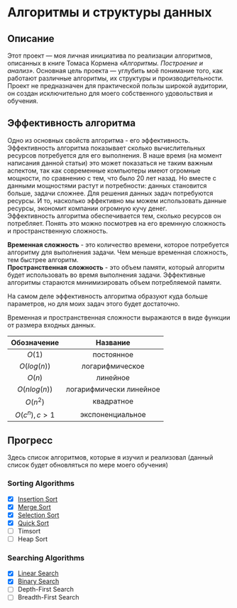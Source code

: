# Алгоритмы и структуры данных

## Описание
Этот проект — моя личная инициатива по реализации алгоритмов, описанных в книге Томаса Кормена *«Алгоритмы. Построение и анализ»*. Основная цель проекта — углубить моё понимание того, как работают различные алгоритмы, их структуры и производительности. Проект не предназначен для практической пользы широкой аудитории, он создан исключительно для моего собственного удовольствия и обучения.

## Эффективность алгоритма
Одно из основных свойств алгоритма - его эффективность. Эффективность алгоритма показывает сколько вычислительных ресурсов потребуется для его выполнения. В наше время (на момент написания данной статьи) это может показаться не таким важным аспектом, так как современные компьютеры имеют огромные мощности, по сравнению с тем, что было 20 лет назад. Но вместе с данными мощностями растут и потребности: данных становится больше, задачи сложнее. Для решения данных задач потребуются ресурсы. И то, насколько эффективно мы можем использовать данные ресурсы, экономит компании огромную кучу денег.<br>
Эффективность алгоритма обеспечивается тем, сколько ресурсов он потребляет. Понять это можно посмотрев на его времнную сложность и пространственную сложность.

**Временная сложность** - это количество времени, которое потребуется алгоритму для выполнения задачи. Чем меньше временная сложность, тем быстрее алгоритм.<br>
**Пространственная сложность** - это объем памяти, который алгоритм будет использовать во время выполнения задачи. Эффективные алгоритмы стараются минимизировать объем потребляемой памяти. 

На самом деле эффективность алгоритма образуют куда больше параметров, но для моих задач этого будет достаточно.

Временная и пространственная сложности выражаются в виде функции от размера входных данных.

|  Обозначение  |        Название         |
| :-----------: | :---------------------: |
|    $O(1)$     |       постоянное        |
|  $O(log(n))$  |     логарифмическое     |
|    $O(n)$     |        линейное         |
| $O(nlog(n))$  | логарифмически линейное |
|   $O(n^2)$    |       квадратное        |
| $O(c^n), c>1$ |    экспоненциальное     |

## Прогресс
Здесь список алгоритмов, которые я изучил и реализовал (данный список будет обновляться по мере моего обучения)

### Sorting Algorithms
- [x] [Insertion Sort](/SortingAlgorithms/insertionSort/README.md)
- [x] [Merge Sort](/SortingAlgorithms/mergeSort/README.md)
- [x] [Selection Sort](/SortingAlgorithms/selectionSort/README.md)
- [x] [Quick Sort](/SortingAlgorithms/quickSort/README.md)
- [ ] Timsort
- [ ] Heap Sort

### Searching Algorithms
- [x] [Linear Search](/SearchingAlgorithms/LinearSearch/README.md)
- [x] [Binary Search](/SearchingAlgorithms/BinarySearch/README.md)
- [ ] Depth-First Search
- [ ] Breadth-First Search